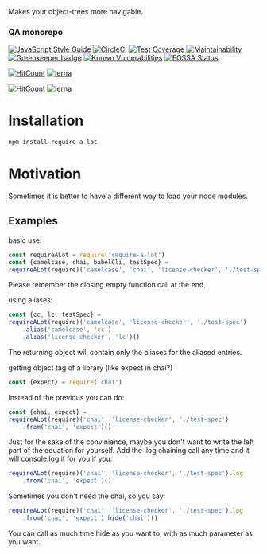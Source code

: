 Makes your object-trees more navigable.
<!--- destination qa rewrite begin -->
### QA monorepo
[![JavaScript Style Guide](https://img.shields.io/badge/code_style-standard-brightgreen.svg)](https://standardjs.com)
[![CircleCI](https://circleci.com/gh/vidaxl-com/cowlog/tree/master.svg?style=svg)](https://circleci.com/gh/vidaxl-com/cowlog/tree/master)
[![Test Coverage](https://api.codeclimate.com/v1/badges/d3fce811aecbe5c73ffb/test_coverage)](https://codeclimate.com/github/vidaxl-com/cowlog/test_coverage)
[![Maintainability](https://api.codeclimate.com/v1/badges/d3fce811aecbe5c73ffb/maintainability)](https://codeclimate.com/github/vidaxl-com/cowlog/maintainability)
[![Greenkeeper badge](https://badges.greenkeeper.io/vidaxl-com/cowlog.svg)](https://greenkeeper.io/)
[![Known Vulnerabilities](https://snyk.io/test/github/vidaxl-com/cowlog/badge.svg?targetFile=packages%2Fdsl-framework%2Fpackage.json)](https://snyk.io/test/github/vidaxl-com/cowlog?targetFile=packages%2Fdsl-framework%2Fpackage.json)
[![FOSSA Status](https://app.fossa.io/api/projects/git%2Bgithub.com%2Fvidaxl-com%2Fcowlog.svg?type=shield)](https://app.fossa.io/projects/git%2Bgithub.com%2Fvidaxl-com%2Fcowlog?ref=badge_shield)

[![HitCount](http://hits.dwyl.com/vidaxl.com/cowlog.svg)](http://hits.dwyl.com/vidaxl-com/cowlog)
[![lerna](https://img.shields.io/badge/maintained%20with-lerna-cc00ff.svg)](https://lernajs.io/)
<!--- destination qa rewrite end -->

[![HitCount](http://hits.dwyl.com/vidaxl.com/cowlog.svg)](http://hits.dwyl.com/vidaxl-com/cowlog)
[![lerna](https://img.shields.io/badge/maintained%20with-lerna-cc00ff.svg)](https://lernajs.io/)
<!--- destination qa rewrite end -->

# Installation
```bash
npm install require-a-lot
```
# Motivation
Sometimes it is better to have a different way to load your node modules.

## Examples
basic use:
```javascript 1.8
const requireALot = require('require-a-lot')
const {camelcase, chai, babelCli, testSpec} = 
requireALot(require)('camelcase', 'chai', 'license-checker', './test-spec')()
```
Please remember the closing empty function call at the end.

using aliases:
```javascript 1.8
const {cc, lc, testSpec} = 
requireALot(require)('camelcase', 'license-checker', './test-spec')
    .alias('camelcase', 'cc')
    .alias('license-checker', 'lc')()
```
The returning object will contain only the aliases for the aliased entries.

getting object tag of a library (like expect in chai?)
```javascript 1.8
const {expect} = require('chai') 
```

Instead of the previous you can do:
```javascript 1.8
const {chai, expect} = 
requireALot(require)('chai', 'license-checker', './test-spec')
    .from('chai', 'expect')()
```

Just for the sake of the convinience, maybe you don't want to write the left part of the equation for yourself.
Add the .log chaining call any time and it will console.log it for you if you:
```javascript 1.8
requireALot(require)('chai', 'license-checker', './test-spec').log
    .from('chai', 'expect')()
```

Sometimes you don't need the chai, so you say:
```javascript 1.8
requireALot(require)('chai', 'license-checker', './test-spec').log
    .from('chai', 'expect').hide('chai')()
```
You can call as much time hide as you want to, with as much parameter as you want.
